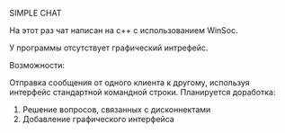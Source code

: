 SIMPLE CHAT

На этот раз чат написан на c++ с использованием WinSoc.

У программы отсутствует графический интрефейс.

Возможности:

Отправка сообщения от одного клиента к другому, используя интерфейс стандартной командной строки.
Планируется доработка:
1) Решение вопросов, связанных с дисконнектами
2) Добавление графического интерфейса
